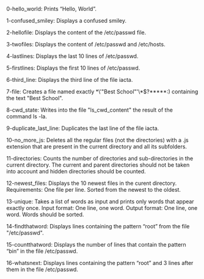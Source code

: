 0-hello_world: Prints “Hello, World”.

1-confused_smiley: Displays a confused smiley.

2-hellofile: Displays the content of the /etc/passwd file.

3-twofiles: Displays the content of /etc/passwd and /etc/hosts.

4-lastlines: Displays the last 10 lines of /etc/passwd.

5-firstlines: Displays the first 10 lines of /etc/passwd.

6-third_line: Displays the third line of the file iacta.

7-file: Creates a file named exactly \*\\'"Best School"\'\\*$\?\*\*\*\*\*:) containing the text "Best School".

8-cwd_state: Writes into the file "ls_cwd_content" the result of the command ls -la.

9-duplicate_last_line: Duplicates the last line of the file iacta.

10-no_more_js: Deletes all the regular files (not the directories) with a .js extension that are present in the current directory and all its subfolders.

11-directories: Counts the number of directories and sub-directories in the current directory. The current and parent directories should not be taken into account and hidden directories should be counted.

12-newest_files: Displays the 10 newest files in the curent directory. Requirements: One file per line. Sorted from the newest to the oldest.

13-unique: Takes a list of words as input and prints only words that appear exactly once. Input format: One line, one word. Output format: One line, one word. Words should be sorted.

14-findthatword: Displays lines containing the pattern “root” from the file "/etc/passwd".

15-countthatword: Displays the number of lines that contain the pattern “bin” in the file /etc/passwd.

16-whatsnext: Displays lines containing the pattern “root” and 3 lines after them in the file /etc/passwd.
